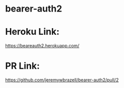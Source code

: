 # bearer-auth2

# Heroku Link:
https://beareauth2.herokuapp.com/

# PR Link:
https://github.com/jeremywbrazell/bearer-auth2/pull/2